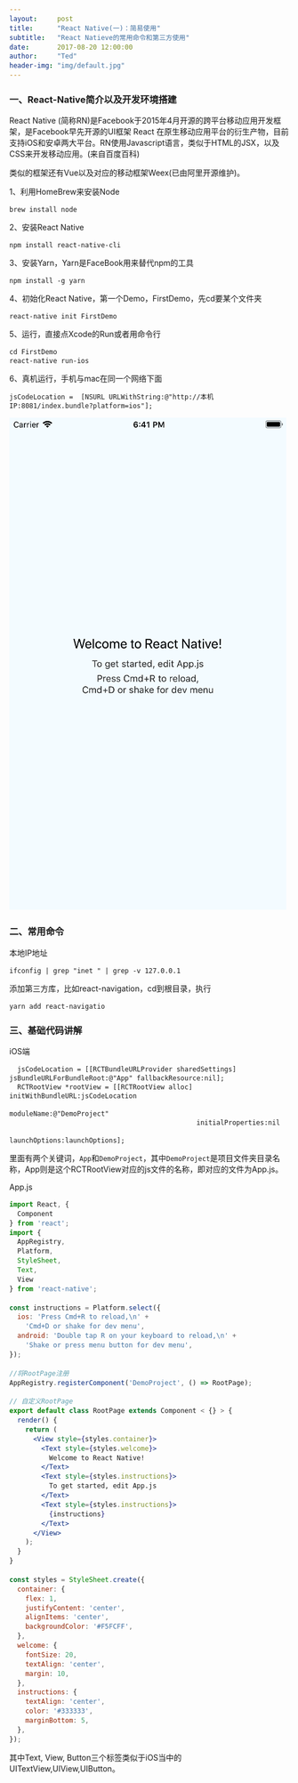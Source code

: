 ```yaml
---
layout:     post
title:      "React Native(一)：简易使用"
subtitle:   "React Natieve的常用命令和第三方使用"
date:       2017-08-20 12:00:00
author:     "Ted"
header-img: "img/default.jpg"
---
```


### 一、React-Native简介以及开发环境搭建

React Native (简称RN)是Facebook于2015年4月开源的跨平台移动应用开发框架，是Facebook早先开源的UI框架 React 在原生移动应用平台的衍生产物，目前支持iOS和安卓两大平台。RN使用Javascript语言，类似于HTML的JSX，以及CSS来开发移动应用。(来自百度百科)

类似的框架还有Vue以及对应的移动框架Weex(已由阿里开源维护)。

1、利用HomeBrew来安装Node

```
brew install node
```

2、安装React Native

```
npm install react-native-cli
```

3、安装Yarn，Yarn是FaceBook用来替代npm的工具

```
npm install -g yarn
```

4、初始化React Native，第一个Demo，FirstDemo，先cd要某个文件夹

```
react-native init FirstDemo
```

5、运行，直接点Xcode的Run或者用命令行

```
cd FirstDemo
react-native run-ios
```

6、真机运行，手机与mac在同一个网络下面

```
jsCodeLocation =  [NSURL URLWithString:@"http://本机IP:8081/index.bundle?platform=ios"];
```

![](/img/Simple_1/14.png)

### 二、常用命令

本地IP地址

```
ifconfig | grep "inet " | grep -v 127.0.0.1
```

添加第三方库，比如react-navigation，cd到根目录，执行

```
yarn add react-navigatio
```

### 三、基础代码讲解

iOS端

```objc
  jsCodeLocation = [[RCTBundleURLProvider sharedSettings] jsBundleURLForBundleRoot:@"App" fallbackResource:nil];
  RCTRootView *rootView = [[RCTRootView alloc] initWithBundleURL:jsCodeLocation
                                                      moduleName:@"DemoProject"
                                               initialProperties:nil
                                                   launchOptions:launchOptions];
```

里面有两个关键词，`App`和`DemoProject`，其中`DemoProject`是项目文件夹目录名称，App则是这个RCTRootView对应的js文件的名称，即对应的文件为App.js。

App.js

```jsx
import React, {
  Component
} from 'react';
import {
  AppRegistry,
  Platform,
  StyleSheet,
  Text,
  View
} from 'react-native';

const instructions = Platform.select({
  ios: 'Press Cmd+R to reload,\n' +
    'Cmd+D or shake for dev menu',
  android: 'Double tap R on your keyboard to reload,\n' +
    'Shake or press menu button for dev menu',
});

//将RootPage注册
AppRegistry.registerComponent('DemoProject', () => RootPage);

// 自定义RootPage
export default class RootPage extends Component < {} > {
  render() {
    return (
      <View style={styles.container}>
        <Text style={styles.welcome}>
          Welcome to React Native!
        </Text>
        <Text style={styles.instructions}>
          To get started, edit App.js
        </Text>
        <Text style={styles.instructions}>
          {instructions}
        </Text>
      </View>
    );
  }
}

const styles = StyleSheet.create({
  container: {
    flex: 1,
    justifyContent: 'center',
    alignItems: 'center',
    backgroundColor: '#F5FCFF',
  },
  welcome: {
    fontSize: 20,
    textAlign: 'center',
    margin: 10,
  },
  instructions: {
    textAlign: 'center',
    color: '#333333',
    marginBottom: 5,
  },
});
```

其中Text, View, Button三个标签类似于iOS当中的UITextView,UIView,UIButton。